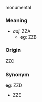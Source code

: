 monumental
### Meaning
+ _adj_: ZZA
    + __eg__: ZZB

### Origin

ZZC

### Synonym

__eg__: ZZD

+ ZZE


